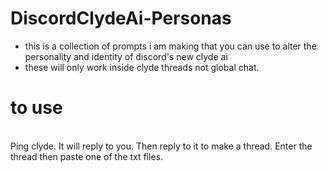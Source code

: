 # DiscordClydeAi-Personas

- this is a collection of prompts i am making that you can use to alter the personality and identity of discord's new clyde ai
- these will only work inside clyde threads not global chat.
# to use
 <br>
 Ping clyde. It will reply to you. Then reply to it to make a thread. Enter the thread then paste one of the txt files.

